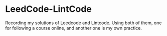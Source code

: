 # LeedCode-LintCode

Recording my solutions of Leedcode and Lintcode. 
Using both of them, one for following a course online, and another one is my own practice.
